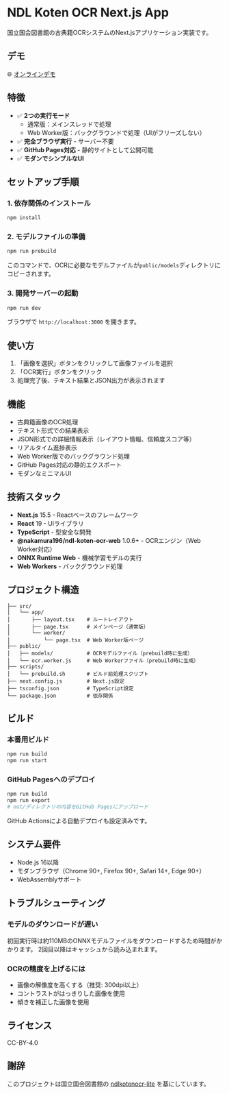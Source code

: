 # NDL Koten OCR Next.js App

国立国会図書館の古典籍OCRシステムのNext.jsアプリケーション実装です。

## デモ

🌐 [オンラインデモ](https://nakamura196.github.io/ndl-koten-ocr-nextjs-app/)

## 特徴

- ✅ **2つの実行モード**
  - 通常版：メインスレッドで処理
  - Web Worker版：バックグラウンドで処理（UIがフリーズしない）
- ✅ **完全ブラウザ実行** - サーバー不要
- ✅ **GitHub Pages対応** - 静的サイトとして公開可能
- ✅ **モダンでシンプルなUI**

## セットアップ手順

### 1. 依存関係のインストール

```bash
npm install
```

### 2. モデルファイルの準備

```bash
npm run prebuild
```

このコマンドで、OCRに必要なモデルファイルが`public/models`ディレクトリにコピーされます。

### 3. 開発サーバーの起動

```bash
npm run dev
```

ブラウザで `http://localhost:3000` を開きます。

## 使い方

1. 「画像を選択」ボタンをクリックして画像ファイルを選択
2. 「OCR実行」ボタンをクリック
3. 処理完了後、テキスト結果とJSON出力が表示されます

## 機能

- 古典籍画像のOCR処理
- テキスト形式での結果表示
- JSON形式での詳細情報表示（レイアウト情報、信頼度スコア等）
- リアルタイム進捗表示
- Web Worker版でのバックグラウンド処理
- GitHub Pages対応の静的エクスポート
- モダンなミニマルUI

## 技術スタック

- **Next.js** 15.5 - Reactベースのフレームワーク
- **React** 19 - UIライブラリ
- **TypeScript** - 型安全な開発
- **@nakamura196/ndl-koten-ocr-web** 1.0.6+ - OCRエンジン（Web Worker対応）
- **ONNX Runtime Web** - 機械学習モデルの実行
- **Web Workers** - バックグラウンド処理

## プロジェクト構造

```
├── src/
│   └── app/
│       ├── layout.tsx    # ルートレイアウト
│       ├── page.tsx      # メインページ（通常版）
│       └── worker/
│           └── page.tsx  # Web Worker版ページ
├── public/
│   ├── models/           # OCRモデルファイル（prebuild時に生成）
│   └── ocr.worker.js     # Web Workerファイル（prebuild時に生成）
├── scripts/
│   └── prebuild.sh       # ビルド前処理スクリプト
├── next.config.js        # Next.js設定
├── tsconfig.json         # TypeScript設定
└── package.json          # 依存関係
```

## ビルド

### 本番用ビルド

```bash
npm run build
npm run start
```

### GitHub Pagesへのデプロイ

```bash
npm run build
npm run export
# out/ディレクトリの内容をGitHub Pagesにアップロード
```

GitHub Actionsによる自動デプロイも設定済みです。

## システム要件

- Node.js 16以降
- モダンブラウザ（Chrome 90+, Firefox 90+, Safari 14+, Edge 90+）
- WebAssemblyサポート

## トラブルシューティング

### モデルのダウンロードが遅い

初回実行時は約110MBのONNXモデルファイルをダウンロードするため時間がかかります。
2回目以降はキャッシュから読み込まれます。

### OCRの精度を上げるには

- 画像の解像度を高くする（推奨: 300dpi以上）
- コントラストがはっきりした画像を使用
- 傾きを補正した画像を使用

## ライセンス

CC-BY-4.0

## 謝辞

このプロジェクトは国立国会図書館の [ndlkotenocr-lite](https://github.com/ndl-lab/ndlkotenocr-lite) を基にしています。
